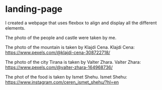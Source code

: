 # landing-page

I created a webpage that uses flexbox to align and display all the different elements.

The photo of the people and castle were taken by me. 

The photo of the mountain is taken by Klajdi Cena.
Klajdi Cena: https://www.pexels.com/@klajdi-cena-308722718/

The photo of the city Tirana is taken by Valter Zhara.
Valter Zhara: https://www.pexels.com/@valter-zhara-164968736/

The phot of the food is taken by Ismet Shehu.
Ismet Shehu: https://www.instagram.com/ceren_ismet_shehu/?hl=en